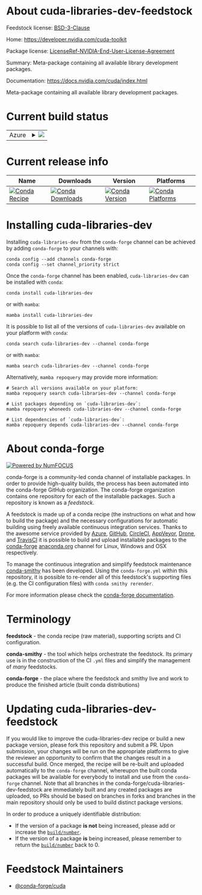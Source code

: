 About cuda-libraries-dev-feedstock
==================================

Feedstock license: [BSD-3-Clause](https://github.com/conda-forge/cuda-libraries-dev-feedstock/blob/main/LICENSE.txt)

Home: https://developer.nvidia.com/cuda-toolkit

Package license: [LicenseRef-NVIDIA-End-User-License-Agreement](https://docs.nvidia.com/cuda/eula/index.html)

Summary: Meta-package containing all available library development packages.

Documentation: https://docs.nvidia.com/cuda/index.html

Meta-package containing all available library development packages.


Current build status
====================


<table>
    
  <tr>
    <td>Azure</td>
    <td>
      <details>
        <summary>
          <a href="https://dev.azure.com/conda-forge/feedstock-builds/_build/latest?definitionId=19587&branchName=main">
            <img src="https://dev.azure.com/conda-forge/feedstock-builds/_apis/build/status/cuda-libraries-dev-feedstock?branchName=main">
          </a>
        </summary>
        <table>
          <thead><tr><th>Variant</th><th>Status</th></tr></thead>
          <tbody><tr>
              <td>linux_64</td>
              <td>
                <a href="https://dev.azure.com/conda-forge/feedstock-builds/_build/latest?definitionId=19587&branchName=main">
                  <img src="https://dev.azure.com/conda-forge/feedstock-builds/_apis/build/status/cuda-libraries-dev-feedstock?branchName=main&jobName=linux&configuration=linux%20linux_64_" alt="variant">
                </a>
              </td>
            </tr><tr>
              <td>linux_aarch64</td>
              <td>
                <a href="https://dev.azure.com/conda-forge/feedstock-builds/_build/latest?definitionId=19587&branchName=main">
                  <img src="https://dev.azure.com/conda-forge/feedstock-builds/_apis/build/status/cuda-libraries-dev-feedstock?branchName=main&jobName=linux&configuration=linux%20linux_aarch64_" alt="variant">
                </a>
              </td>
            </tr><tr>
              <td>linux_ppc64le</td>
              <td>
                <a href="https://dev.azure.com/conda-forge/feedstock-builds/_build/latest?definitionId=19587&branchName=main">
                  <img src="https://dev.azure.com/conda-forge/feedstock-builds/_apis/build/status/cuda-libraries-dev-feedstock?branchName=main&jobName=linux&configuration=linux%20linux_ppc64le_" alt="variant">
                </a>
              </td>
            </tr><tr>
              <td>win_64</td>
              <td>
                <a href="https://dev.azure.com/conda-forge/feedstock-builds/_build/latest?definitionId=19587&branchName=main">
                  <img src="https://dev.azure.com/conda-forge/feedstock-builds/_apis/build/status/cuda-libraries-dev-feedstock?branchName=main&jobName=win&configuration=win%20win_64_" alt="variant">
                </a>
              </td>
            </tr>
          </tbody>
        </table>
      </details>
    </td>
  </tr>
</table>

Current release info
====================

| Name | Downloads | Version | Platforms |
| --- | --- | --- | --- |
| [![Conda Recipe](https://img.shields.io/badge/recipe-cuda--libraries--dev-green.svg)](https://anaconda.org/conda-forge/cuda-libraries-dev) | [![Conda Downloads](https://img.shields.io/conda/dn/conda-forge/cuda-libraries-dev.svg)](https://anaconda.org/conda-forge/cuda-libraries-dev) | [![Conda Version](https://img.shields.io/conda/vn/conda-forge/cuda-libraries-dev.svg)](https://anaconda.org/conda-forge/cuda-libraries-dev) | [![Conda Platforms](https://img.shields.io/conda/pn/conda-forge/cuda-libraries-dev.svg)](https://anaconda.org/conda-forge/cuda-libraries-dev) |

Installing cuda-libraries-dev
=============================

Installing `cuda-libraries-dev` from the `conda-forge` channel can be achieved by adding `conda-forge` to your channels with:

```
conda config --add channels conda-forge
conda config --set channel_priority strict
```

Once the `conda-forge` channel has been enabled, `cuda-libraries-dev` can be installed with `conda`:

```
conda install cuda-libraries-dev
```

or with `mamba`:

```
mamba install cuda-libraries-dev
```

It is possible to list all of the versions of `cuda-libraries-dev` available on your platform with `conda`:

```
conda search cuda-libraries-dev --channel conda-forge
```

or with `mamba`:

```
mamba search cuda-libraries-dev --channel conda-forge
```

Alternatively, `mamba repoquery` may provide more information:

```
# Search all versions available on your platform:
mamba repoquery search cuda-libraries-dev --channel conda-forge

# List packages depending on `cuda-libraries-dev`:
mamba repoquery whoneeds cuda-libraries-dev --channel conda-forge

# List dependencies of `cuda-libraries-dev`:
mamba repoquery depends cuda-libraries-dev --channel conda-forge
```


About conda-forge
=================

[![Powered by
NumFOCUS](https://img.shields.io/badge/powered%20by-NumFOCUS-orange.svg?style=flat&colorA=E1523D&colorB=007D8A)](https://numfocus.org)

conda-forge is a community-led conda channel of installable packages.
In order to provide high-quality builds, the process has been automated into the
conda-forge GitHub organization. The conda-forge organization contains one repository
for each of the installable packages. Such a repository is known as a *feedstock*.

A feedstock is made up of a conda recipe (the instructions on what and how to build
the package) and the necessary configurations for automatic building using freely
available continuous integration services. Thanks to the awesome service provided by
[Azure](https://azure.microsoft.com/en-us/services/devops/), [GitHub](https://github.com/),
[CircleCI](https://circleci.com/), [AppVeyor](https://www.appveyor.com/),
[Drone](https://cloud.drone.io/welcome), and [TravisCI](https://travis-ci.com/)
it is possible to build and upload installable packages to the
[conda-forge](https://anaconda.org/conda-forge) [anaconda.org](https://anaconda.org/)
channel for Linux, Windows and OSX respectively.

To manage the continuous integration and simplify feedstock maintenance
[conda-smithy](https://github.com/conda-forge/conda-smithy) has been developed.
Using the ``conda-forge.yml`` within this repository, it is possible to re-render all of
this feedstock's supporting files (e.g. the CI configuration files) with ``conda smithy rerender``.

For more information please check the [conda-forge documentation](https://conda-forge.org/docs/).

Terminology
===========

**feedstock** - the conda recipe (raw material), supporting scripts and CI configuration.

**conda-smithy** - the tool which helps orchestrate the feedstock.
                   Its primary use is in the construction of the CI ``.yml`` files
                   and simplify the management of *many* feedstocks.

**conda-forge** - the place where the feedstock and smithy live and work to
                  produce the finished article (built conda distributions)


Updating cuda-libraries-dev-feedstock
=====================================

If you would like to improve the cuda-libraries-dev recipe or build a new
package version, please fork this repository and submit a PR. Upon submission,
your changes will be run on the appropriate platforms to give the reviewer an
opportunity to confirm that the changes result in a successful build. Once
merged, the recipe will be re-built and uploaded automatically to the
`conda-forge` channel, whereupon the built conda packages will be available for
everybody to install and use from the `conda-forge` channel.
Note that all branches in the conda-forge/cuda-libraries-dev-feedstock are
immediately built and any created packages are uploaded, so PRs should be based
on branches in forks and branches in the main repository should only be used to
build distinct package versions.

In order to produce a uniquely identifiable distribution:
 * If the version of a package **is not** being increased, please add or increase
   the [``build/number``](https://docs.conda.io/projects/conda-build/en/latest/resources/define-metadata.html#build-number-and-string).
 * If the version of a package **is** being increased, please remember to return
   the [``build/number``](https://docs.conda.io/projects/conda-build/en/latest/resources/define-metadata.html#build-number-and-string)
   back to 0.

Feedstock Maintainers
=====================

* [@conda-forge/cuda](https://github.com/conda-forge/cuda/)

